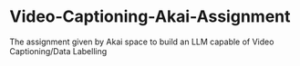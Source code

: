 # Video-Captioning-Akai-Assignment
The assignment given by Akai space to build an LLM capable of Video Captioning/Data Labelling
